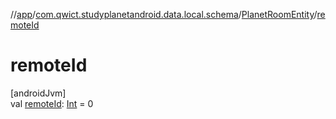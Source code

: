 //[app](../../../index.md)/[com.qwict.studyplanetandroid.data.local.schema](../index.md)/[PlanetRoomEntity](index.md)/[remoteId](remote-id.md)

# remoteId

[androidJvm]\
val [remoteId](remote-id.md): [Int](https://kotlinlang.org/api/latest/jvm/stdlib/kotlin/-int/index.html) = 0
